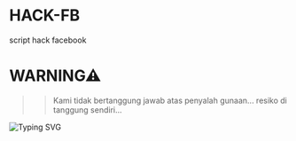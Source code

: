 # HACK-FB
script hack facebook


# WARNING⚠
>> Kami tidak bertanggung jawab atas penyalah gunaan... resiko di tanggung sendiri...


![Typing SVG](https://readme-typing-svg.herokuapp.com?lines=Selamat+menggunakan+jangan+lupa+kasih+bintang+cuk....!+)
